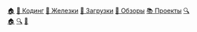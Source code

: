 <div id="nav">
	<a href="{{ '/index.html' | relative_url }}" class="btn not-mobile">🏠</a>
	<a href="{{ '/r/soft' | relative_url }}" class="btn">💾 Кодинг</a>
	<a href="{{ '/r/hard' | relative_url }}" class="btn">🔧 Железки</a>
	<a href="{{ '/d/' | relative_url }}" class="btn">📸 Загрузки</a>
	<a href="{{ '/store/' | relative_url }}" class="btn">💬 Обзоры</a>
	<a href="{{ '/projects/' | relative_url }}" class="btn">📚 Проекты</a>
	<a href="{{ '/search' | relative_url}}" class="btn not-mobile">🔍</a>
</div>
<span id="mob">
	<a href="{{ '/index.html' | relative_url }}" class="btn">🏠</a>
	<a href="/search" id="searchBtn" onclick="return showSearch();" class="btn">🔍</a>
	<a href="#trigger" id="navBtn" onclick="return showNav();" class="btn">🍔</a>
</span>

